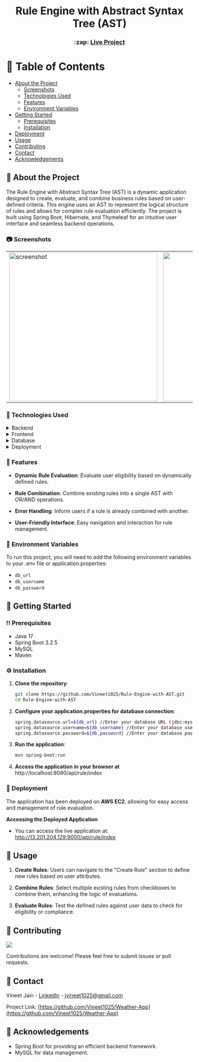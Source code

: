 <div align="center">
  <h1>Rule Engine with Abstract Syntax Tree (AST)</h1>
  <h3>
  :zap: <a href="http://13.201.204.129:9000/api/rule/index">Live Project </a>
</h3>
</div>



<!-- Table of Contents -->
# :notebook_with_decorative_cover: Table of Contents

- [About the Project](#star2-about-the-project)
  * [Screenshots](#camera-screenshots)
  * [Technologies Used](#space_invader-technologies-used)
  * [Features](#dart-features)
  * [Environment Variables](#key-environment-variables)
- [Getting Started](#toolbox-getting-started)
  * [Prerequisites](#bangbang-prerequisites)
  * [Installation](#gear-installation)
- [Deployment](#deployment)
- [Usage](#eyes-usage)
- [Contributing](#wave-contributing)
- [Contact](#handshake-contact)
- [Acknowledgements](#gem-acknowledgements)

<!-- About the Project -->
## :star2: About the Project
The Rule Engine with Abstract Syntax Tree (AST) is a dynamic application designed to create, evaluate, and combine business rules based on user-defined criteria. This engine uses an AST to represent the logical structure of rules and allows for complex rule evaluation efficiently. The project is built using Spring Boot, Hibernate, and Thymeleaf for an intuitive user interface and seamless backend operations.
<!-- Screenshots -->
### :camera: Screenshots

<div align="center">
  <table>
    <tr>
      <td><img src="https://res.cloudinary.com/divq45mjo/image/upload/v1729698217/Screenshot_2024-10-23_211007_ypi60p.png" alt="screenshot" width="400"/></td>
      <td><img src="https://res.cloudinary.com/divq45mjo/image/upload/v1729698217/Screenshot_2024-10-23_211059_ck3ps6.png" width="400"/></td>
    </tr>
  </table>
</div>

<!-- TechStack -->
### :space_invader: Technologies Used

<details>
  <summary>Backend</summary>
  <ul>
    <li><a href="https://www.java.com/en/">Java</a></li>
    <li><a href="https://spring.io/projects/spring-boot">Spring Boot</a></li>
    <li><a href="https://hibernate.org/">Hibernate</a></li>
  </ul>
</details>

<details>
  <summary>Frontend</summary>
  <ul>
    <li><a href="https://www.thymeleaf.org/">Thymeleaf</a></li>
    <li><a href="https://html.com/">HTML</a></li>
    <li><a href="https://www.w3.org/Style/CSS/Overview.en.html">CSS</a></li>
    <li><a href="https://www.javascript.com/">JavaScript</a></li>
  </ul>
</details>

<details>
<summary>Database</summary>
  <ul>
    <li><a href="https://www.mysql.com/">MySQL</a></li>
  </ul>
</details>

<details>
<summary>Deployment</summary>
  <ul>
    <li><a href="https://aws.amazon.com/ec2/">AWS EC2</a></li>
  </ul>
</details>

<!-- Features -->
### :dart: Features

- **Dynamic Rule Evaluation**: Evaluate user eligibility based on dynamically defined rules.
  
- **Rule Combination**: Combine existing rules into a single AST with OR/AND operations.
  
- **Error Handling**: Inform users if a rule is already combined with another.
  
- **User-Friendly Interface**: Easy navigation and interaction for rule management.

<!-- Env Variables -->
### :key: Environment Variables

To run this project, you will need to add the following environment variables to your .env file or application.properties:

- `db_url`
- `db_username`
- `db_password`

<!-- Getting Started -->
## :toolbox: Getting Started

<!-- Prerequisites -->
### :bangbang: Prerequisites

- Java 17
- Spring Boot 3.2.5
- MySQL
- Maven

<!-- Installation -->
### :gear: Installation

1. **Clone the repository**:

   ```bash
   git clone https://github.com/Vineet1025/Rule-Engine-with-AST.git
   cd Rule-Engine-with-AST
   ```
2. **Configure your application.properties for database connection**:
   
   ```bash
   spring.datasource.url=${db_url} //Enter your database URL (jdbc:mysql://localhost:3306/rule_engine_db)
   spring.datasource.username=${db_username} //Enter your database username
   spring.datasource.password=${db_password} //Enter your database password
   ```
   
3. **Run the application**:

   ```bash
   mvn spring-boot:run
    ```
   
4. **Access the application in your browser at** http://localhost:8080/api/rule/index

### :triangular_flag_on_post: Deployment

The application has been deployed on **AWS EC2**, allowing for easy access and management of rule evaluation.

**Accessing the Deployed Application**
- You can access the live application at: http://13.201.204.129:9000/api/rule/index

<!-- Usage -->
## :eyes: Usage
1. **Create Rules**: Users can navigate to the "Create Rule" section to define new rules based on user attributes.

2. **Combine Rules**: Select multiple existing rules from checkboxes to combine them, enhancing the logic of evaluations.

3. **Evaluate Rules**: Test the defined rules against user data to check for eligibility or compliance.

<!-- Contributing -->
## :wave: Contributing
  <img src="https://contrib.rocks/image?repo=Louis3797/awesome-readme-template" />

Contributions are welcome! Please feel free to submit issues or pull requests.


<!-- Contact -->
## :handshake: Contact

Vineet Jain - [LinkedIn](https://www.linkedin.com/in/vineet-jain1025/) - jvineet1025@gmail.com

Project Link: [https://github.com/Vineet1025/Weather-App](https://github.com/Vineet1025/Weather-App)

<!-- Acknowledgments -->
## :gem: Acknowledgements

- Spring Boot for providing an efficient backend framework.
- MySQL for data management.

